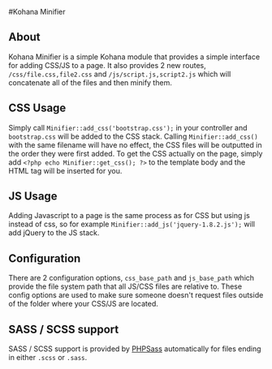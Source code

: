 #Kohana Minifier

## About
Kohana Minifier is a simple Kohana module that provides a simple interface for adding CSS/JS to a page. It also provides 2 new routes, `/css/file.css,file2.css` and `/js/script.js,script2.js` which will concatenate all of the files and then minify them.

## CSS Usage
Simply call `Minifier::add_css('bootstrap.css');` in your controller and `bootstrap.css` will be added to the CSS stack. Calling `Minifier::add_css()` with the same filename will have no effect, the CSS files will be outputted in the order they were first added. To get the CSS actually on the page, simply add `<?php echo Minifier::get_css(); ?>` to the template body and the <link> HTML tag will be inserted for you.

## JS Usage
Adding Javascript to a page is the same process as for CSS but using js instead of css, so for example `Minifier::add_js('jquery-1.8.2.js');` will add jQuery to the JS stack.

## Configuration
There are 2 configuration options, `css_base_path` and `js_base_path` which provide the file system path that all JS/CSS files are relative to. These config options are used to make sure someone doesn't request files outside of the folder where your CSS/JS are located.

## SASS / SCSS support
SASS / SCSS support is provided by [PHPSass](https://github.com/MJPA/phpsass) automatically for files ending in either `.scss` or `.sass`.

